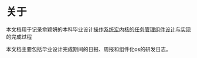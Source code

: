 # 关于

本文档用于记录俞颖妍的本科毕业设计[操作系统宏内核的任务管理组件设计与实现
](https://github.com/y3none/Starry-On-ArceOS)的完成过程

本文档主要包括毕业设计完成期间的日报、周报和组件化os的研发日志。